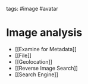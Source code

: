 tags: #image #avatar

# Image analysis
- [[Examine for Metadata]]
- [[File]]
- [[Geolocation]]
- [[Reverse Image Search]]
- [[Search Engine]]
